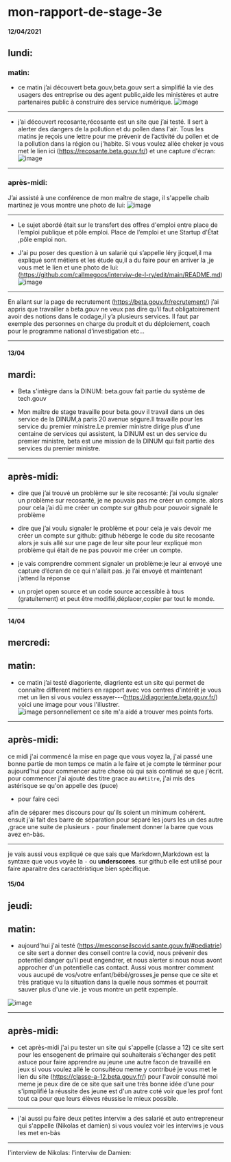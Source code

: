 # mon-rapport-de-stage-3e
#### 12/04/2021
## lundi:
### matin:
* ce matin j’ai découvert beta.gouv,beta.gouv sert a simplifié la vie des usagers des entreprise ou des agent public,aide les ministères et autre partenaires public à construire des service numérique.
![image](https://user-images.githubusercontent.com/82452161/114732808-1ecc3080-9d43-11eb-9e22-34d5162bc60f.png)
----------------------------------------
 * j’ai découvert recosante,récosante est un site que j’ai testé. Il sert à alerter des dangers de la pollution et du pollen dans l'air. Tous les matins je reçois une lettre pour me prévenir de l’activité du pollen et de la pollution dans la région ou j'habite. Si vous voulez allée cheker je vous met le lien ici (https://recosante.beta.gouv.fr/)
 et une capture d'écran:
 ![image](https://user-images.githubusercontent.com/82452161/114731490-16bfc100-9d42-11eb-8c6a-79ba54657981.png)

----------------------------------------
### après-midi:
J’ai assisté à une conférence de mon maître de stage, il s'appelle chaib martinez je vous montre une photo de lui:
![image](https://user-images.githubusercontent.com/82452161/114733056-4f13cf00-9d43-11eb-977e-f8772b9c94f2.png)

-------------------------------------
* Le sujet abordé était sur le transfert des offres d'emploi entre place de l’emploi publique et pôle emploi. Place de l’emploi et une Startup d'État ,pôle emploi non.

* J'ai pu poser des question à un salarié qui s’appelle léry jicquel,il ma expliqué sont métiers et les étude qu,il a du faire pour en arriver la ,je vous met le lien et une photo de lui:
(https://github.com/callmegoos/interviw-de-l-ry/edit/main/README.md)
![image](https://user-images.githubusercontent.com/82452161/114733526-b6ca1a00-9d43-11eb-8496-c7f0c5dc3548.png)

-------------------------------------
En allant sur la page de recrutement (https://beta.gouv.fr/recrutement/) j’ai appris que travailler a beta.gouv ne veux pas dire qu’il faut obligatoirement avoir des notions dans le codage,il y’a plusieurs services.
Il faut par exemple des personnes en charge du produit et du déploiement, coach pour le programme national d’investigation etc... 

-------------------------------------
#### 13/04
## mardi:
* Beta s'intègre dans la DINUM: beta.gouv fait partie du système de tech.gouv

* Mon maître de stage travaille pour beta.gouv il travail dans un des service de la DINUM,à paris 20 avenue ségure.Il travaille pour les service du premier ministre.Le premier ministre dirige plus d’une centaine de services qui assistent, la DINUM est un des service du premier ministre,
 beta est une mission de la DINUM qui fait partie des services du premier ministre. 

----------------------------------
## après-midi:
* dire que j’ai trouvé un problème sur le site recosanté: j’ai voulu signaler un problème sur recosanté, je ne pouvais pas me créer un compte. alors pour cela j’ai dû me créer un compte sur github pour pouvoir signalé le problème

* dire que j’ai voulu signaler le problème et pour cela je vais devoir me créer un compte sur github:  github  héberge le code du site recosante alors je suis allé sur une page de leur site  pour leur expliqué mon problème qui était de ne pas pouvoir me créer un compte.

 * je vais comprendre comment signaler un problème:je leur ai envoyé une capture d’écran de ce qui n'allait pas.
je l’ai envoyé et maintenant j’attend la réponse 
 
* un projet open source et un code source accessible à tous (gratuitement) et peut être modifié,déplacer,copier par tout le monde.


--------------------------------------------------

#### 14/04
## mercredi:

## matin:
* ce matin j’ai testé diagoriente, diagriente est un site qui permet de connaître different métiers en rapport avec vos centres d'intérêt je vous met un lien si vous voulez essayer---(https://diagoriente.beta.gouv.fr/) voici une image pour vous l'illustrer.  
![image](https://user-images.githubusercontent.com/82452161/114721571-5635df80-9d39-11eb-9053-29e85baa9a8f.png)
personnellement ce site m'a aidé a trouver mes points forts.
 
---------------------------------
## après-midi:

ce midi j'ai commencé la mise en page que vous voyez la, j'ai passé une bonne partie de mon temps ce matin a le faire et je compte le términer pour aujourd'hui 
pour commencer autre chose où qui sais continué se que j'écrit.
pour commencer j'ai ajouté des titre grace au `##titre`,
j'ai mis des astérisque se qu'on appelle des (puce)
* pour faire ceci 

afin de séparer mes discours pour qu'ils soient un minimum cohérent.
ensuit j'ai fait des barre de séparation pour séparé les jours les un des autre ,grace une suite de plusieurs `-`
pour finalement donner la barre que vous avez en-bàs.

-------------------------------------------------------------------------------
je vais aussi vous expliqué ce que sais que Markdown,Markdown est la syntaxe  que vous voyée la `-` ou __underscores__. sur github elle est utilisé pour faire aparaitre des caractéristique bien spécifique.


#### 15/04
## jeudi:


## matin: 
* aujourd'hui j'ai testé (https://mesconseilscovid.sante.gouv.fr/#pediatrie) 
ce site sert a donner des conseil contre la covid, nous prévenir des potentiel danger qu'il peut engendrer, et nous alerter si nous nous avont approcher d'un potentielle cas contact. Aussi vous montrer comment vous aucupé de vos/votre enfant/bébé/grosses,je pense que ce site et très pratique vu la situation dans la quelle nous sommes et pourrait sauver plus d'une vie.
je vous montre un petit expemple.

![image](https://user-images.githubusercontent.com/82452161/114842284-ff7fe280-9dd8-11eb-9808-5c5d281e7fe0.png)

---------------------------------------------------------------
## après-midi:

* cet après-midi j'ai pu tester un site qui s'appelle (classe a 12) ce site sert pour les ensegenent de primaire qui souhaiterais s'échanger des petit astuce pour faire apprendre au jeune une autre facon de travaillé en jeux si vous voulez allé le consultéou meme y contribué je vous met le lien du site
(https://classe-a-12.beta.gouv.fr/) pour l'avoir consulté moi meme je peux dire de ce site que sait une très bonne idée d'une pour s'ipmplifié la réussite des jeune est d'un autre coté voir que les prof font tout ca pour que leurs élèves réussise le mieux possible.
---------------------------------------

* j'ai aussi pu faire deux petites interviw a des salarié et auto entrepreneur qui s'appelle (Nikolas et damien) si vous voulez voir les interviws je vous les met en-bàs
----------------------------
l'interview de Nikolas:
l'interviw de Damien:





